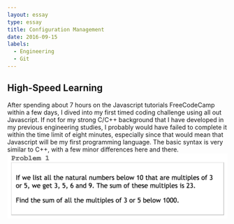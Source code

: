 ```yaml
---
layout: essay
type: essay
title: Configuration Management 
date: 2016-09-15
labels:
  - Engineering
  - Git
---
```

## High-Speed Learning
After spending about 7 hours on the Javascript tutorials FreeCodeCamp within a few days, 
I dived into my first timed coding challenge using all out Javascript. If not for my strong C/C++ background
that I have developed in my previous engineering studies, I probably would have failed to complete it within the time
limit of eight minutes, especially since that would mean that Javascript will be my first programming language. The basic
syntax is very similar to C++, with a few minor differences here and there.<br>
<img class = "ui centered image" src = "/images/euler1.png"> <br>



